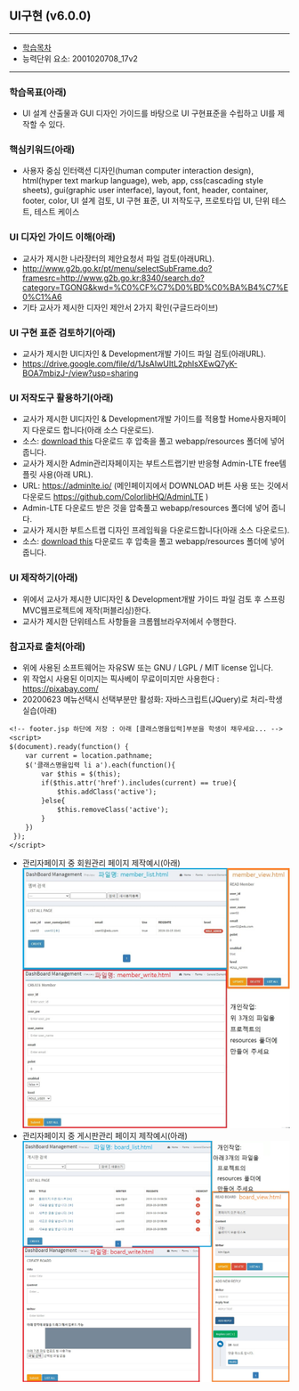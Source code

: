 ## UI구현 (v6.0.0)
 
---

- [학습목차](https://github.com/miniplugin/human)
- 능력단위 요소: 2001020708_17v2

---

### 학습목표(아래)
- UI 설계 산출물과 GUI 디자인 가이드를 바탕으로 UI 구현표준을 수립하고 UI를 제작할 수 있다.

### 핵심키워드(아래)
- 사용자 중심 인터랙션 디자인(human computer interaction design), html(hyper text markup
language), web, app, css(cascading style sheets), gui(graphic user interface), layout, font,
header, container, footer, color, UI 설계 검토, UI 구현 표준, UI 저작도구, 프로토타입 UI, 단위
테스트, 테스트 케이스

### UI 디자인 가이드 이해(아래)
- 교사가 제시한 나라장터의 제안요청서 파일 검토(아래URL).
- http://www.g2b.go.kr/pt/menu/selectSubFrame.do?framesrc=http://www.g2b.go.kr:8340/search.do?category=TGONG&kwd=%C0%CF%C7%D0%BD%C0%BA%B4%C7%E0%C1%A6
- 기타 교사가 제시한 디자인 제안서 2가지 확인(구글드라이브) 

### UI 구현 표준 검토하기(아래)
- 교사가 제시한 UI디자인 & Development개발 가이드 파일 검토(아래URL).
- https://drive.google.com/file/d/1JsAIwUItL2phlsXEwQ7yK-BOA7mbizJ-/view?usp=sharing

### UI 저작도구 활용하기(아래)
- 교사가 제시한 UI디자인 & Development개발 가이드를 적용할 Home사용자페이지 다운로드 합니다(아래 소스 다운로드).
- 소스: [download this](git_img/home.zip) 다운로드 후 압축을 풀고 webapp/resources 폴더에 넣어 줍니다. 
- 교사가 제시한 Admin관리자페이지는  부트스트랩기반 반응형 Admin-LTE free템플릿 사용(아래 URL).
- URL: https://adminlte.io/ (메인페이지에서 DOWNLOAD 버튼 사용 또는 깃에서 다운로드 https://github.com/ColorlibHQ/AdminLTE )
- Admin-LTE 다운로드 받은 것을 압축풀고 webapp/resources 폴더에 넣어 줍니다.
- 교사가 제시한 부트스트랩 디자인 프레임웍을 다운로드합니다(아래 소스 다운로드).
- 소스: [download this](git_img/bootstrap.zip) 다운로드 후 압축을 풀고 webapp/resources 폴더에 넣어 줍니다.

### UI 제작하기(아래)
- 위에서 교사가 제시한 UI디자인 & Development개발 가이드 파일 검토 후 스프링 MVC웹프로젝트에 제작(퍼블리싱)한다. 
- 교사가 제시한 단위테스트 사항들을 크롬웹브라우저에서 수행한다.

### 참고자료 출처(아래)
- 위에 사용된 소프트웨어는 자유SW 또는 GNU / LGPL / MIT license 입니다.
- 위 작업시 사용된 이미지는 픽사베이 무료이미지만 사용한다 : https://pixabay.com/
- 20200623 메뉴선택시 선택부분만 활성화: 자바스크립트(JQuery)로 처리-학생실습(아래)

```
<!-- footer.jsp 하단에 저장 : 아래 [클래스명을입력]부분을 학생이 채우세요... -->
<script>
$(document).ready(function() {
    var current = location.pathname;
    $('클래스명을입력 li a').each(function(){
        var $this = $(this);
        if($this.attr('href').includes(current) == true){
            $this.addClass('active');
        }else{
        	$this.removeClass('active');
        }
    })
 });
</script>
```

- 관리자페이지 중 회원관리 페이지 제작예시(아래)
![ex_screenshot](./git_img/member_admin.jpg)
- 관리자페이지 중 게시판관리 페이지 제작예시(아래)
![ex_screenshot](./git_img/board_admin.jpg)
